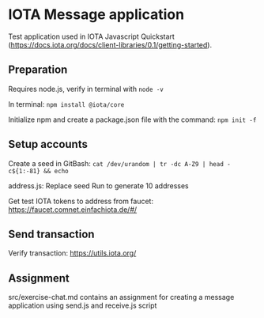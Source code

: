 # IOTA Message application
Test application used in IOTA Javascript Quickstart (https://docs.iota.org/docs/client-libraries/0.1/getting-started).

## Preparation
Requires node.js, verify in terminal with `node -v`

In terminal:
	`npm install @iota/core`

 Initialize npm and create a package.json file with the command:
	`npm init -f`

## Setup accounts
Create a seed in GitBash:
 	`cat /dev/urandom | tr -dc A-Z9 | head -c${1:-81} && echo`

address.js: 
    Replace seed 
    Run to generate 10 addresses

Get test IOTA tokens to address from faucet: https://faucet.comnet.einfachiota.de/#/

## Send transaction
Verify transaction: https://utils.iota.org/

## Assignment
src/exercise-chat.md contains an assignment for creating a message application using send.js and receive.js script
